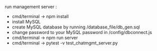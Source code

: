 run management server :
- cmd/terminal -> npm install
- install MySQL
- create MySQL database by running /database_file/db_gen.sql 
- change password to your MySQL password in /config/dbconnect.js
- cmd/terminal -> npm run server
- cmd/terminal -> pytest -v test_chatmgmt_server.py
